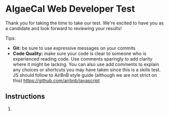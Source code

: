 # AlgaeCal Web Developer Test

Thank you for taking the time to take our test. We're excited to have you as a 
candidate and look forward to reviewing your results!

Tips:

* **Git:** be sure to use expressive messages on your commits
* **Code Quality:** make sure your code is clear to someone who is experienced reading code. 
Use comments sparingly to add clarity where it might be lacking. You can also use add comments
to explain any choices or shortcuts you may have taken since this is a skills test. JS should
follow to AirBnB style guide (although we are not strict on this) https://github.com/airbnb/javascript


## Instructions
1. 